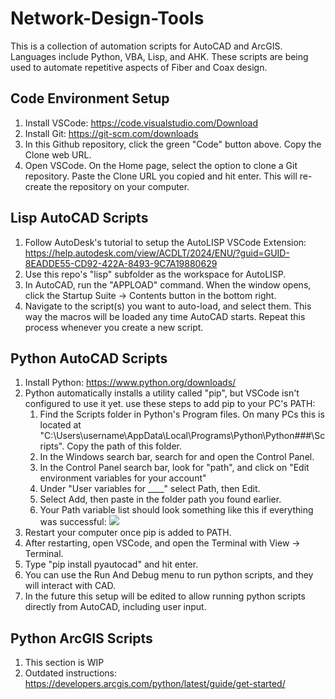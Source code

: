 # Network-Design-Tools
This is a collection of automation scripts for AutoCAD and ArcGIS. Languages include Python, VBA, Lisp, and AHK. These scripts are being used to automate repetitive aspects of Fiber and Coax design.

## Code Environment Setup
1. Install VSCode: https://code.visualstudio.com/Download
2. Install Git: https://git-scm.com/downloads
3. In this Github repository, click the green "Code" button above. Copy the Clone web URL.
4. Open VSCode. On the Home page, select the option to clone a Git repository. Paste the Clone URL you copied and hit enter. This will re-create the repository on your computer.

## Lisp AutoCAD Scripts
1. Follow AutoDesk's tutorial to setup the AutoLISP VSCode Extension: https://help.autodesk.com/view/ACDLT/2024/ENU/?guid=GUID-8EADDE55-CD92-422A-8493-9C7A19880629
2. Use this repo's "lisp" subfolder as the workspace for AutoLISP.
3. In AutoCAD, run the "APPLOAD" command. When the window opens, click the Startup Suite -> Contents button in the bottom right.
4. Navigate to the script(s) you want to auto-load, and select them. This way the macros will be loaded any time AutoCAD starts. Repeat this process whenever you create a new script.

## Python AutoCAD Scripts
1. Install Python: https://www.python.org/downloads/
2. Python automatically installs a utility called "pip", but VSCode isn't configured to use it yet. use these steps to add pip to your PC's PATH:
    1. Find the Scripts folder in Python's Program files. On many PCs this is located at "C:\Users\username\AppData\Local\Programs\Python\Python###\Scripts". Copy the path of this folder.
    2. In the Windows search bar, search for and open the Control Panel.
    3. In the Control Panel search bar, look for "path", and click on "Edit environment variables for your account"
    4. Under "User variables for ____" select Path, then Edit.
    5. Select Add, then paste in the folder path you found earlier.
    6. Your Path variable list should look something like this if everything was successful: 
    ![](https://i.imgur.com/POFUJGZ.png)
3. Restart your computer once pip is added to PATH.
4. After restarting, open VSCode, and open the Terminal with View -> Terminal.
5. Type "pip install pyautocad" and hit enter.
6. You can use the Run And Debug menu to run python scripts, and they will interact with CAD.
7. In the future this setup will be edited to allow running python scripts directly from AutoCAD, including user input.

## Python ArcGIS Scripts
1. This section is WIP
2. Outdated instructions: https://developers.arcgis.com/python/latest/guide/get-started/